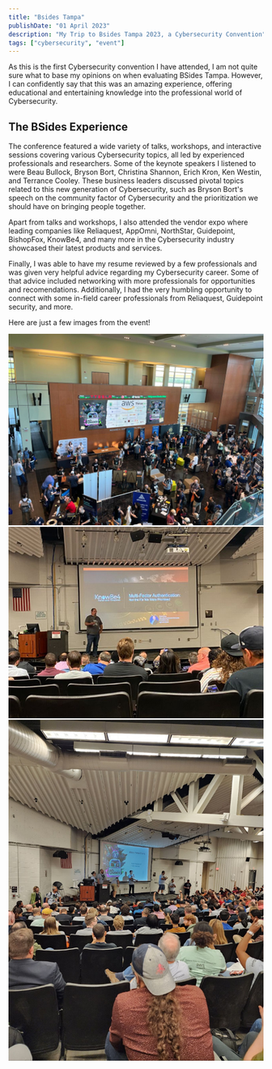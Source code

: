 ```yaml
---
title: "Bsides Tampa"
publishDate: "01 April 2023"
description: "My Trip to Bsides Tampa 2023, a Cybersecurity Convention"
tags: ["cybersecurity", "event"]
---
```


As this is the first Cybersecurity convention I have attended, I am not quite sure what to base my opinions on when evaluating BSides Tampa. However, I can confidently say that this was an amazing experience, offering educational and entertaining knowledge into the professional world of Cybersecurity.

## The BSides Experience
The conference featured a wide variety of talks, workshops, and interactive sessions covering various Cybersecurity topics, all led by experienced professionals and researchers. Some of the keynote speakers I listened to were Beau Bullock, Bryson Bort, Christina Shannon, Erich Kron, Ken Westin, and Terrance Cooley. These business leaders discussed pivotal topics related to this new generation of Cybersecurity, such as Bryson Bort's speech on the community factor of Cybersecurity and the prioritization we should have on bringing people together.

Apart from talks and workshops, I also attended the vendor expo where leading companies like Reliaquest, AppOmni, NorthStar, Guidepoint, BishopFox, KnowBe4, and many more in the Cybersecurity industry showcased their latest products and services.

Finally, I was able to have my resume reviewed by a few professionals and was given very helpful advice regarding my Cybersecurity career. Some of that advice included networking with more professionals for opportunities and recomendations. Additionally, I had the very humbling opportunity to connect with some in-field career professionals from Reliaquest, Guidepoint security, and more.

Here are just a few images from the event!

<img src="/src/content/post/bsides-tampa/bsides0.jpg" alt="" class="full">
<img src="/src/content/post/bsides-tampa/bsides1.jpg" alt="" class="full">
<img src="/src/content/post/bsides-tampa/bsides2.jpg" alt="" class="full">